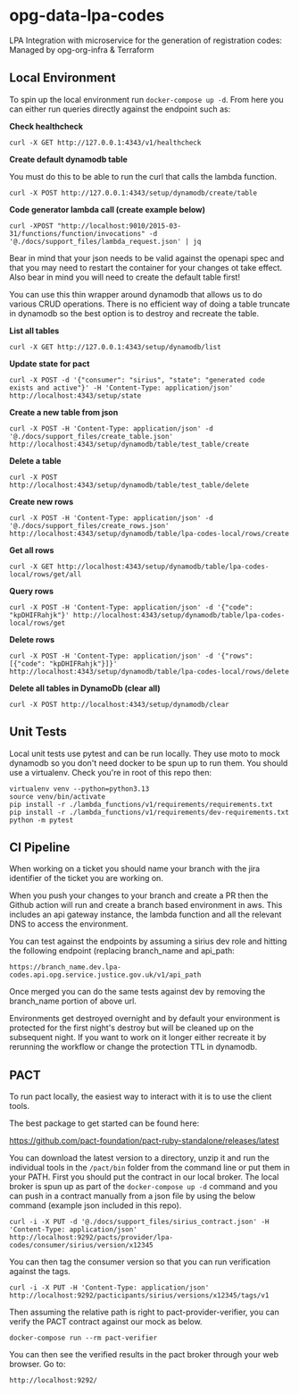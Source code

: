 # opg-data-lpa-codes

LPA Integration with microservice for the generation of registration codes: Managed by opg-org-infra &amp; Terraform

## Local Environment

To spin up the local environment run `docker-compose up -d`. From here you can either run
queries directly against the endpoint such as:

**Check healthcheck**
```
curl -X GET http://127.0.0.1:4343/v1/healthcheck
```

**Create default dynamodb table**

You must do this to be able to run the curl that calls the lambda function.

```
curl -X POST http://127.0.0.1:4343/setup/dynamodb/create/table
```

**Code generator lambda call (create example below)**
```
curl -XPOST "http://localhost:9010/2015-03-31/functions/function/invocations" -d '@./docs/support_files/lambda_request.json' | jq
```
Bear in mind that your json needs to be valid against the openapi spec and that you
may need to restart the container for your changes ot take effect. Also bear in mind
you will need to create the default table first!

You can use this thin wrapper around dynamodb that allows us to do various CRUD operations.
There is no efficient way of doing a table truncate in dynamodb so the best option is
to destroy and recreate the table.

**List all tables**
```
curl -X GET http://127.0.0.1:4343/setup/dynamodb/list
```

**Update state for pact**
```
curl -X POST -d '{"consumer": "sirius", "state": "generated code exists and active"}' -H 'Content-Type: application/json' http://localhost:4343/setup/state
```

**Create a new table from json**
```
curl -X POST -H 'Content-Type: application/json' -d '@./docs/support_files/create_table.json' http://localhost:4343/setup/dynamodb/table/test_table/create
```

**Delete a table**
```
curl -X POST http://localhost:4343/setup/dynamodb/table/test_table/delete
```

**Create new rows**
```
curl -X POST -H 'Content-Type: application/json' -d '@./docs/support_files/create_rows.json' http://localhost:4343/setup/dynamodb/table/lpa-codes-local/rows/create
```

**Get all rows**
```
curl -X GET http://localhost:4343/setup/dynamodb/table/lpa-codes-local/rows/get/all
```

**Query rows**
```
curl -X POST -H 'Content-Type: application/json' -d '{"code": "kpDHIFRahjk"}' http://localhost:4343/setup/dynamodb/table/lpa-codes-local/rows/get
```

**Delete rows**
```
curl -X POST -H 'Content-Type: application/json' -d '{"rows": [{"code": "kpDHIFRahjk"}]}' http://localhost:4343/setup/dynamodb/table/lpa-codes-local/rows/delete
```

**Delete all tables in DynamoDb (clear all)**
```
curl -X POST http://localhost:4343/setup/dynamodb/clear
```

## Unit Tests

Local unit tests use pytest and can be run locally. They use moto to mock dynamodb
so you don't need docker to be spun up to run them. You should use a virtualenv.
Check you're in root of this repo then:

```
virtualenv venv --python=python3.13
source venv/bin/activate
pip install -r ./lambda_functions/v1/requirements/requirements.txt
pip install -r ./lambda_functions/v1/requirements/dev-requirements.txt
python -m pytest
```

## CI Pipeline

When working on a ticket you should name your branch with the jira identifier of the ticket you are working on.

When you push your changes to your branch and create a PR then the Github action will run and create a branch
based environment in aws. This includes an api gateway instance, the lambda function and all the relevant DNS to access
the environment.

You can test against the endpoints by assuming a sirius dev role and hitting the following endpoint (replacing branch_name and api_path:

```
https://branch_name.dev.lpa-codes.api.opg.service.justice.gov.uk/v1/api_path
```

Once merged you can do the same tests against dev by removing the branch_name portion of above url.

Environments get destroyed overnight and by default your environment is protected for the first night's destroy but
will be cleaned up on the subsequent night. If you want to work on it longer either recreate it by rerunning the workflow
or  change the protection TTL in dynamodb.

## PACT

To run pact locally, the easiest way to interact with it is to use the client tools.

The best package to get started can be found here:

https://github.com/pact-foundation/pact-ruby-standalone/releases/latest

You can download the latest version to a directory, unzip it and run the individual tools
in the `/pact/bin` folder from the command line or put them in your PATH.
First you should put the contract in our local broker. The local broker is spun up as part
of the `docker-compose up -d` command and you can push in a contract manually from a json file
by using the below command (example json included in this repo).

```
curl -i -X PUT -d '@./docs/support_files/sirius_contract.json' -H 'Content-Type: application/json' http://localhost:9292/pacts/provider/lpa-codes/consumer/sirius/version/x12345
```

You can then tag the consumer version so that you can run verification against the tags.
```
curl -i -X PUT -H 'Content-Type: application/json' http://localhost:9292/pacticipants/sirius/versions/x12345/tags/v1
```

Then assuming the relative path is right to pact-provider-verifier, you can verify the PACT
contract against our mock as below.

```
docker-compose run --rm pact-verifier
```

You can then see the verified results in the pact broker through your web browser. Go to:

```
http://localhost:9292/
```
